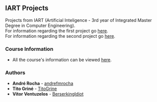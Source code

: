 ## IART Projects

Projects from IART (Artificial Inteligence - 3rd year of Integrated Master Degree in Computer Engineering).  
For information regarding the first project go [here](https://github.com/TitoGrine/IART_Project/tree/master/Project_1).  
For information regarding the second project go [here](https://github.com/TitoGrine/IART_Project/tree/master/Project_2).

### Course Information

* All the course's information can be viewed [here](https://sigarra.up.pt/feup/en/ucurr_geral.ficha_uc_view?pv_ocorrencia_id=436449).

### Authors

* **André Rocha** - [andrefmrocha](https://github.com/andrefmrocha)
* **Tito Griné** - [TitoGrine](https://github.com/TitoGrine)
* **Vítor Ventuzelos** - [BerserkingIdiot](https://github.com/BerserkingIdiot)
